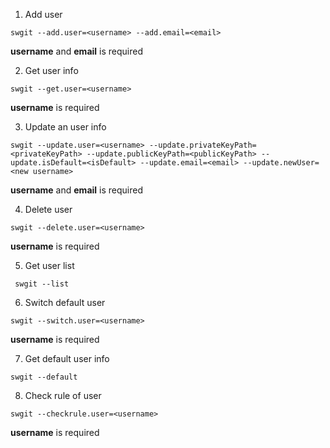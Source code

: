 1. Add user
```
swgit --add.user=<username> --add.email=<email>
```
**username** and **email** is required

2. Get user info
```
swgit --get.user=<username>
```
**username** is required

3. Update an user info
```
swgit --update.user=<username> --update.privateKeyPath=<privateKeyPath> --update.publicKeyPath=<publicKeyPath> --update.isDefault=<isDefault> --update.email=<email> --update.newUser=<new username>
```
**username** and **email** is required

4. Delete user
```
swgit --delete.user=<username> 
```
**username** is required

5. Get user list
```
 swgit --list
```

6. Switch default user
```
swgit --switch.user=<username>
```
**username** is required

7. Get default user info
```
swgit --default
```

8. Check rule of user
```
swgit --checkrule.user=<username>
```
**username** is required